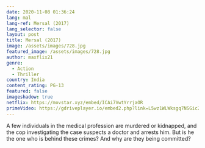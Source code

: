 ```yaml
---
date: 2020-11-08 01:36:24
lang: mal
lang-ref: Mersal (2017)
lang_selector: false
layout: post
title: Mersal (2017)
image: /assets/images/728.jpg
featured_image: /assets/images/728.jpg
author: maxflix21
genre:
  - Action
  - Thriller
country: India
content_rating: PG-13
featured: false
imageshadow: true
netflix: https://movstar.xyz/embed/ICAi7VwtYrrjaOR
primeVideo: https://gdriveplayer.io/embed2.php?link=L5wz1WLWksgq7NSGic2mswv37Tp2fXDJS8fNgGsnqViecABS2mY2WjiTloU%252Fg1glqtvGrVR89o8kd22idAbPfS%252BBUWzD0BpqKCfP3DY33gCzIzxZ9dwDLfqZjwmF7M4cYMJU5lSnSNK20%252BaaaameADS%252BGz87uFGAnYuxfFxJWDU0rUurSrrgi%252FZsYuCKP%252F10Y%253D
---
```

A few individuals in the medical profession are murdered or kidnapped, and the cop investigating the case suspects a doctor and arrests him. But is he the one who is behind these crimes? And why are they being committed?
